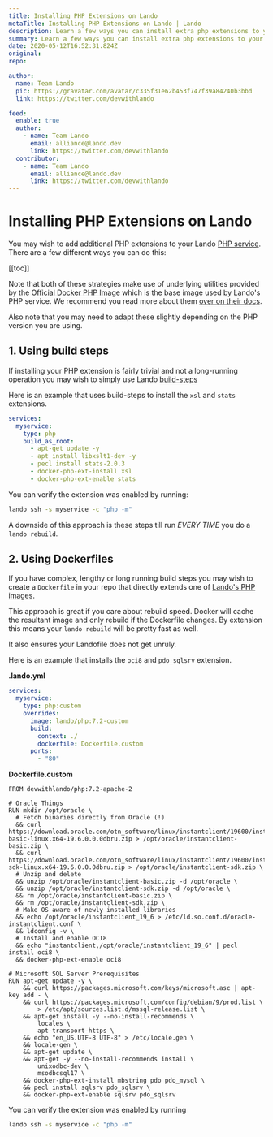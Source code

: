```yaml
---
title: Installing PHP Extensions on Lando
metaTitle: Installing PHP Extensions on Lando | Lando
description: Learn a few ways you can install extra php extensions to your Lando PHP service
summary: Learn a few ways you can install extra php extensions to your Lando PHP service
date: 2020-05-12T16:52:31.824Z
original:
repo:

author:
  name: Team Lando
  pic: https://gravatar.com/avatar/c335f31e62b453f747f39a84240b3bbd
  link: https://twitter.com/devwithlando

feed:
  enable: true
  author:
    - name: Team Lando
      email: alliance@lando.dev
      link: https://twitter.com/devwithlando
  contributor:
    - name: Team Lando
      email: alliance@lando.dev
      link: https://twitter.com/devwithlando
---
```


# Installing PHP Extensions on Lando

<GuideHeader test="https://circleci.com/gh/lando/lando/tree/master" name="Team Lando" pic="https://gravatar.com/avatar/c335f31e62b453f747f39a84240b3bbd" link="https://twitter.com/devwithlando" />
<YouTube url="" />

You may wish to add additional PHP extensions to your Lando [PHP service](./../config/php.md). There are a few different ways you can do this:

[[toc]]

Note that both of these strategies make use of underlying utilities provided by the [Official Docker PHP Image]() which is the base image used by Lando's PHP service. We recommend you read more about them [over on their docs](https://hub.docker.com/_/php).

Also note that you may need to adapt these slightly depending on the PHP version you are using.

## 1. Using build steps

If installing your PHP extension is fairly trivial and not a long-running operation you may wish to simply use Lando [build-steps](./../config/services.md#build-steps)

Here is an example that uses build-steps to install the `xsl` and `stats` extensions.

```yaml
services:
  myservice:
    type: php
    build_as_root:
      - apt-get update -y
      - apt install libxslt1-dev -y
      - pecl install stats-2.0.3
      - docker-php-ext-install xsl
      - docker-php-ext-enable stats
```

You can verify the extension was enabled by running:

```bash
lando ssh -s myservice -c "php -m"
```

A downside of this approach is these steps till run _EVERY TIME_ you do a `lando rebuild`.

## 2. Using Dockerfiles

If you have complex, lengthy or long running build steps you may wish to create a `Dockerfile` in your repo that directly extends one of [Lando's PHP images](https://hub.docker.com/r/devwithlando/php/tags).

This approach is great if you care about rebuild speed. Docker will cache the resultant image and only rebuild if the Dockerfile changes. By extension this means your `lando rebuild` will be pretty fast as well.

It also ensures your Landofile does not get unruly.

Here is an example that installs the `oci8` and `pdo_sqlsrv` extension.

**.lando.yml**

```yaml
services:
  myservice:
    type: php:custom
    overrides:
      image: lando/php:7.2-custom
      build:
        context: ./
        dockerfile: Dockerfile.custom
      ports:
        - "80"
```

**Dockerfile.custom**

```docker
FROM devwithlando/php:7.2-apache-2

# Oracle Things
RUN mkdir /opt/oracle \
  # Fetch binaries directly from Oracle (!)
  && curl https://download.oracle.com/otn_software/linux/instantclient/19600/instantclient-basic-linux.x64-19.6.0.0.0dbru.zip > /opt/oracle/instantclient-basic.zip \
  && curl https://download.oracle.com/otn_software/linux/instantclient/19600/instantclient-sdk-linux.x64-19.6.0.0.0dbru.zip > /opt/oracle/instantclient-sdk.zip \
  # Unzip and delete
  && unzip /opt/oracle/instantclient-basic.zip -d /opt/oracle \
  && unzip /opt/oracle/instantclient-sdk.zip -d /opt/oracle \
  && rm /opt/oracle/instantclient-basic.zip \
  && rm /opt/oracle/instantclient-sdk.zip \
  # Make OS aware of newly installed libraries
  && echo /opt/oracle/instantclient_19_6 > /etc/ld.so.conf.d/oracle-instantclient.conf \
  && ldconfig -v \
  # Install and enable OCI8
  && echo "instantclient,/opt/oracle/instantclient_19_6" | pecl install oci8 \
  && docker-php-ext-enable oci8

# Microsoft SQL Server Prerequisites
RUN apt-get update -y \
    && curl https://packages.microsoft.com/keys/microsoft.asc | apt-key add - \
    && curl https://packages.microsoft.com/config/debian/9/prod.list \
        > /etc/apt/sources.list.d/mssql-release.list \
    && apt-get install -y --no-install-recommends \
        locales \
        apt-transport-https \
    && echo "en_US.UTF-8 UTF-8" > /etc/locale.gen \
    && locale-gen \
    && apt-get update \
    && apt-get -y --no-install-recommends install \
        unixodbc-dev \
        msodbcsql17 \
    && docker-php-ext-install mbstring pdo pdo_mysql \
    && pecl install sqlsrv pdo_sqlsrv \
    && docker-php-ext-enable sqlsrv pdo_sqlsrv
```

You can verify the extension was enabled by running

```bash
lando ssh -s myservice -c "php -m"
```

<GuideFooter test="https://circleci.com/gh/lando/lando/tree/master" original="" repo="https://github.com/lando/lando/tree/master/examples/php-extensions"/>
<Newsletter />
